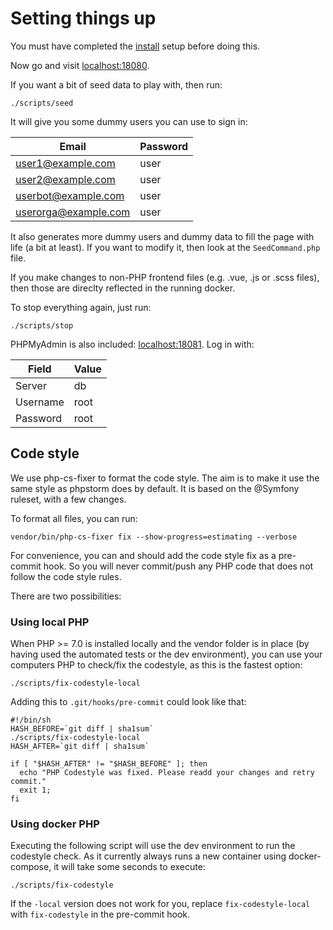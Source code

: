 # Setting things up

You must have completed the [install](./running-the-code.md) setup before doing this.

Now go and visit [localhost:18080](http://localhost:18080).

If you want a bit of seed data to play with, then run:

```
./scripts/seed
```

It will give you some dummy users you can use to sign in:

| Email                | Password |
|----------------------|----------|
| user1@example.com    | user     |
| user2@example.com    | user     |
| userbot@example.com  | user     |
| userorga@example.com | user     |

It also generates more dummy users and dummy data to fill the page with life (a bit at least). If you want to modify it, then look at the `SeedCommand.php` file.

If you make changes to non-PHP frontend files (e.g. .vue, .js or .scss files), then those are direclty reflected in the running docker.

To stop everything again, just run:

```
./scripts/stop
```

PHPMyAdmin is also included: [localhost:18081](http://localhost:18081). Log in with:

| Field | Value |
|-------|-------|
| Server | db |
| Username | root |
| Password | root |

## Code style

We use php-cs-fixer to format the code style. The aim is to make it use the same style as phpstorm does by default.
It is based on the @Symfony ruleset, with a few changes.

To format all files, you can run:

```
vendor/bin/php-cs-fixer fix --show-progress=estimating --verbose
```

For convenience, you can and should add the code style fix as a pre-commit hook. So you will never commit/push any PHP code that does not
follow the code style rules.

There are two possibilities:

### Using local PHP

When PHP >= 7.0 is installed locally and the vendor folder is in place (by having used the automated tests or the dev environment), you can use your computers PHP to check/fix the codestyle, as this is the fastest option:

```
./scripts/fix-codestyle-local
```

Adding this to `.git/hooks/pre-commit` could look like that:

```
#!/bin/sh
HASH_BEFORE=`git diff | sha1sum`
./scripts/fix-codestyle-local
HASH_AFTER=`git diff | sha1sum`

if [ "$HASH_AFTER" != "$HASH_BEFORE" ]; then
  echo "PHP Codestyle was fixed. Please readd your changes and retry commit."
  exit 1;
fi
```

### Using docker PHP

Executing the following script will use the dev environment to run the codestyle check. As it currently always runs a new container using docker-compose, it will take some seconds to execute:

```
./scripts/fix-codestyle
```
If the `-local` version does not work for you, replace `fix-codestyle-local` with `fix-codestyle` in the pre-commit hook.

